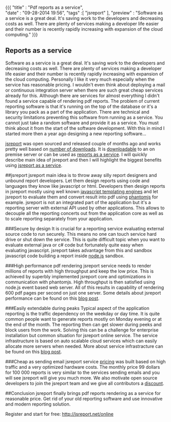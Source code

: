 ﻿{{{
    "title"    : "Pdf reports as a service",  
    "date"     : "09-28-2014 19:56",
    "tags"	   :[ "jsreport" ],
    "preview"  : "Software as a service is a great deal. It's saving work to the developers and decreasing costs as well. There are plenty of services making a developer life easier and their number is recently rapidly increasing with expansion of the cloud computing."
}}}

## Reports as a service
Software as a service is a great deal. It's saving work to the developers and decreasing costs as well. There are plenty of services making a developer life easier and their number is recently rapidly increasing with expansion of the cloud computing. Personally I like it very much especially when the service has reasonable pricing. I wouldn't even think about deploying a mail or continuous integration server when there are such great cheap services already for this. Although there are services for almost everything I didn't found a service capable of rendering pdf reports. The problem of current reporting software is that it's running on the top of the database or it's a library you pack as a part of the application. There are technical and security limitations preventing this software from running as a service.  You cannot just take a random software and provide it as a service. You must think about it from the start of the software development. With this in mind I started more then a year ago designing a new reporting software...

[jsreport](http://jsreport.net) was open sourced and released couple of months ago and works pretty well based on [number of downloads](https://www.npmjs.org/package/jsreport). It is [downloadable](http://jsreport.net/downloads) to an on premise server  or can be used as [reports as a service](http://jsreport.net/online).  I will quickly describe main idea of jsreport and then I will highlight the biggest benefits using [jsreport as a service](http://jsreport.net/online).

##jsreport
jsreport main idea is to throw away silly report designers and unbound report developers. Let them design reports using code and languages they know like javascript or html. Developers then design reports in jsreport mostly using well known [javascript templating engines](http://jsreport.net/learn/templating-engines) and let jsreport to evaluate them and convert result into pdf using [phantomjs](http://jsreport.net/learn/phantom-pdf) for example. jsreport is not an integrated part of the application but it's a reporting server with external API used by other applications. This allows to decouple all the reporting concerts out from the application core as well as to scale reporting separately from your application.

###Secure by design
It is crucial for a reporting service evaluating external source code to run securely. This means no one can touch service hard drive or shut down the service. This is quite difficult topic when you want to evaluate external java or c# code but fortunately quite easy when evaluating javascript. jsreport takes advantage from this and sandbox javascript code building a report inside [node.js](http://nodejs.org/) sandbox. 

###High performance pdf rendering
jsreport service needs to render millions of reports with high throughput  and keep the low price. This is achieved by superbly implemented jsreport core and optimizations in communication with phantomjs. High throughput  is then satisfied using node.js event based web server. All of this results in capability of rendering 600 pdf pages per second on just one server. Some details about jsreport performance can be found on this [blog post](http://jsreport.net/blog/pdf-reporting-performance).

###Easily extendable during peaks
Typical aspect of the application reporting is the traffic dependency on the weekday or day time. It is quite common people want to generate reports mostly on Monday evening or at the end of the month.  The reporting then can get slower during peeks and block users from the work. Solving this can be a challenge for enterprise installation but common situation for jsreport online service. The service infrastructure is based on auto scalable cloud services which can easily allocate more servers when needed. More about service infrastracture can be found on this [blog post](http://jsreport.net/blog/reporting-service-infrastructure-and-performance).

###Cheap as sending email
jsreport service [pricing](http://jsreport.net/online/pricing) was built based on high traffic and a very optimized hardware costs. The monthly price 99 dollars for 100 000 reports is very similar to the services sending emails and you will see jsreport will give you much more. We also motivate open source developers to join the jsreport team and we give all contributors a [discount](http://jsreport.net/blog/online-service-pricing).

##Conclusion
jsreport finally brings pdf reports rendering as a service for reasonable price. Get rid of your old reporting software and use innovative and  modern reporting solution. 

Register and start for free: http://jsreport.net/online




